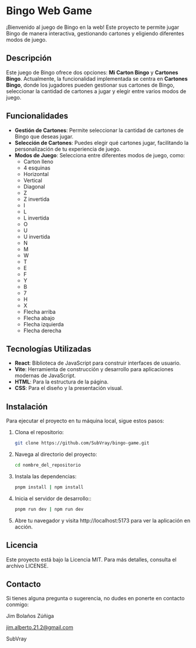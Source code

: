 # Bingo Web Game

¡Bienvenido al juego de Bingo en la web! Este proyecto te permite jugar Bingo de manera interactiva, gestionando cartones y eligiendo diferentes modos de juego.

## Descripción

Este juego de Bingo ofrece dos opciones: **Mi Carton Bingo** y **Cartones Bingo**. Actualmente, la funcionalidad implementada se centra en **Cartones Bingo**, donde los jugadores pueden gestionar sus cartones de Bingo, seleccionar la cantidad de cartones a jugar y elegir entre varios modos de juego.

## Funcionalidades

- **Gestión de Cartones**: Permite seleccionar la cantidad de cartones de Bingo que deseas jugar.
- **Selección de Cartones**: Puedes elegir qué cartones jugar, facilitando la personalización de tu experiencia de juego.
- **Modos de Juego**: Selecciona entre diferentes modos de juego, como:
  - Carton lleno
  - 4 esquinas
  - Horizontal
  - Vertical
  - Diagonal
  - Z
  - Z invertida
  - I
  - L
  - L invertida
  - O
  - U
  - U invertida
  - N
  - M
  - W
  - T
  - E
  - F
  - Y
  - B
  - 7
  - H
  - X
  - Flecha arriba
  - Flecha abajo
  - Flecha izquierda
  - Flecha derecha

## Tecnologías Utilizadas

- **React**: Biblioteca de JavaScript para construir interfaces de usuario.
- **Vite**: Herramienta de construcción y desarrollo para aplicaciones modernas de JavaScript.
- **HTML**: Para la estructura de la página.
- **CSS**: Para el diseño y la presentación visual.

## Instalación

Para ejecutar el proyecto en tu máquina local, sigue estos pasos:

1. Clona el repositorio:
   ```bash
   git clone https://github.com/SubVray/bingo-game.git
   
2. Navega al directorio del proyecto:
    ```bash
   cd nombre_del_repositorio
   
3. Instala las dependencias:
    ```bash
   pnpm install | npm install
   
4. Inicia el servidor de desarrollo::
    ```bash
   pnpm run dev | npm run dev
   
5. Abre tu navegador y visita http://localhost:5173 para ver la aplicación en acción.

## Licencia
Este proyecto está bajo la Licencia MIT. Para más detalles, consulta el archivo LICENSE.

## Contacto
Si tienes alguna pregunta o sugerencia, no dudes en ponerte en contacto conmigo:
    
Jim Bolaños Zúñiga 

jim.alberto.21.2@gmail.com

SubVray
   
